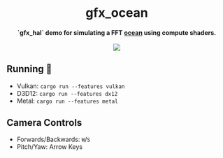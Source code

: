 <h1 align="center">
    gfx_ocean
    <br>
</h1>

<h4 align="center">
`gfx_hal` demo for simulating a FFT <a href="https://streamable.com/nr97c">ocean</a> using compute shaders.
<br><br>
<img src="https://i.imgur.com/qn01JE5.png">
</h4>

## Running :ocean:

- Vulkan: `cargo run --features vulkan`
- D3D12: `cargo run --features dx12`
- Metal: `cargo run --features metal`

## Camera Controls
- Forwards/Backwards: `W`/`S`
- Pitch/Yaw: Arrow Keys
